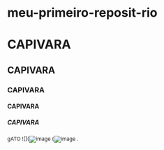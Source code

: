 # meu-primeiro-reposit-rio
# CAPIVARA
## CAPIVARA
### CAPIVARA
#### CAPIVARA
##### CAPIVARA
<sub> gATO
![](![image](https://user-images.githubusercontent.com/107186248/176662708-b971bd52-181b-4a41-be81-f1aca27716c0.png)
(![image](https://user-images.githubusercontent.com/107186248/176663741-4fba8402-b2d4-4435-9faa-03a08ae77773.png)
.

